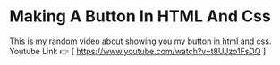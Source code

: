 # Making A Button In HTML And Css
This is my random video about showing you my button in html and css. Youtube Link 👉 [ https://www.youtube.com/watch?v=t8UJzo1FsDQ ]
